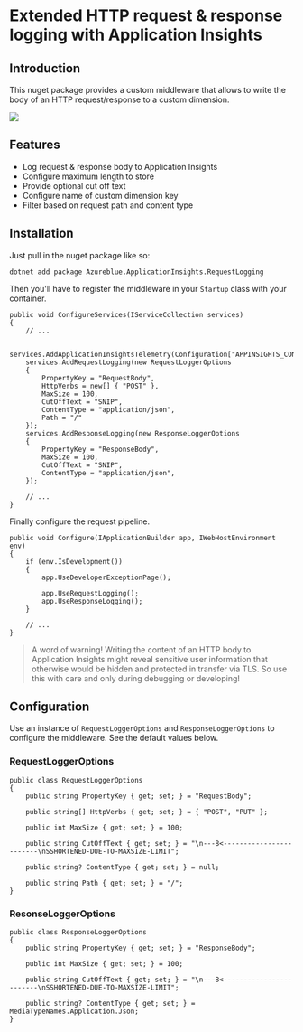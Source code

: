 # Extended HTTP request & response logging with Application Insights

## Introduction 

This nuget package provides a custom middleware that allows to write the body of an HTTP request/response to a custom dimension. 

![](https://i.imgur.com/0fxsnKN.png)

## Features

- Log request & response body to Application Insights
- Configure maximum length to store
- Provide optional cut off text
- Configure name of custom dimension key
- Filter based on request path and content type 

## Installation 

Just pull in the nuget package like so: 

```
dotnet add package Azureblue.ApplicationInsights.RequestLogging
```

Then you'll have to register the middleware in your `Startup` class with your container. 

```
public void ConfigureServices(IServiceCollection services)
{
    // ...

    services.AddApplicationInsightsTelemetry(Configuration["APPINSIGHTS_CONNECTIONSTRING"]);
    services.AddRequestLogging(new RequestLoggerOptions
    {
        PropertyKey = "RequestBody",
        HttpVerbs = new[] { "POST" },
        MaxSize = 100,
        CutOffText = "SNIP",
        ContentType = "application/json",
        Path = "/"
    });
    services.AddResponseLogging(new ResponseLoggerOptions
    {
        PropertyKey = "ResponseBody",
        MaxSize = 100,
        CutOffText = "SNIP",
        ContentType = "application/json",
    });

    // ...
}
```

Finally configure the request pipeline. 

```
public void Configure(IApplicationBuilder app, IWebHostEnvironment env)
{
    if (env.IsDevelopment())
    {
        app.UseDeveloperExceptionPage();
        
        app.UseRequestLogging();
        app.UseResponseLogging();
    }
    
    // ...
}
```

> A word of warning! Writing the content of an HTTP body to Application Insights might reveal sensitive user information that otherwise would be hidden and protected in transfer via TLS. So use this with care and only during debugging or developing!

## Configuration 

Use an instance of `RequestLoggerOptions` and `ResponseLoggerOptions` to configure the middleware. See the default values below. 

### RequestLoggerOptions

```
public class RequestLoggerOptions
{
    public string PropertyKey { get; set; } = "RequestBody";

    public string[] HttpVerbs { get; set; } = { "POST", "PUT" };

    public int MaxSize { get; set; } = 100;

    public string CutOffText { get; set; } = "\n---8<------------------------\nSSHORTENED-DUE-TO-MAXSIZE-LIMIT";

    public string? ContentType { get; set; } = null;

    public string Path { get; set; } = "/";
}
``` 

### ResonseLoggerOptions

```
public class ResponseLoggerOptions
{
    public string PropertyKey { get; set; } = "ResponseBody";

    public int MaxSize { get; set; } = 100;

    public string CutOffText { get; set; } = "\n---8<------------------------\nSSHORTENED-DUE-TO-MAXSIZE-LIMIT";

    public string? ContentType { get; set; } = MediaTypeNames.Application.Json;
}
```
